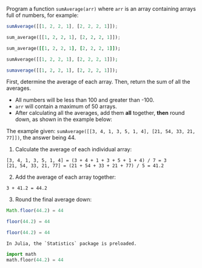 Program a function `sumAverage(arr)` where `arr` is an array containing arrays full of numbers, for example:

```javascript
sumAverage([[1, 2, 2, 1], [2, 2, 2, 1]]);
```
```python
sum_average([[1, 2, 2, 1], [2, 2, 2, 1]]);
```
```ruby
sum_average([[1, 2, 2, 1], [2, 2, 2, 1]]);
```
```php
sumAverage([[1, 2, 2, 1], [2, 2, 2, 1]]);
```
```julia
sumaverage([[1, 2, 2, 1], [2, 2, 2, 1]]);
```

First, determine the average of each array. Then, return the sum of all the averages.

- All numbers will be less than 100 and greater than -100.
- `arr` will contain a maximum of 50 arrays.
- After calculating all the averages, add them **all** together, **then** round down, as shown in the example below:

The example given: `sumAverage([[3, 4, 1, 3, 5, 1, 4], [21, 54, 33, 21, 77]])`, the answer being 44.
1. Calculate the average of each individual array:
```
[3, 4, 1, 3, 5, 1, 4] = (3 + 4 + 1 + 3 + 5 + 1 + 4) / 7 = 3
[21, 54, 33, 21, 77] = (21 + 54 + 33 + 21 + 77) / 5 = 41.2
```
2. Add the average of each array together:
```
3 + 41.2 = 44.2
```
3. Round the final average down:
```javascript
Math.floor(44.2) = 44
```
```php
floor(44.2) = 44
```
```julia
floor(44.2) = 44
```

~~~if:julia
In Julia, the `Statistics` package is preloaded.
~~~
```python
import math
math.floor(44.2) = 44
```